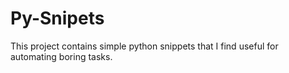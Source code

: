 # Py-Snipets

This project contains simple python snippets that I find useful for automating boring tasks.
